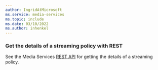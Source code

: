 ```yaml
---
author: IngridAtMicrosoft
ms.service: media-services 
ms.topic: include
ms.date: 03/10/2022
ms.author: inhenkel
---
```


### Get the details of a streaming policy with REST

See the Media Services [REST API](/rest/api/media/streaming-policies/get) for getting the details of a streaming policy.
